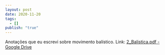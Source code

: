 ```yaml
---
layout: post
date: 2020-11-20
tags:
  - []
publish: "true"
---
```


Anotações que eu escrevi sobre movimento balístico. Link: [2\_Balistica.pdf - Google Drive](https://drive.google.com/file/d/13ZLUqme3D1O0BTnfOkXNrgGjesDlL3iX/view?usp=sharing)


